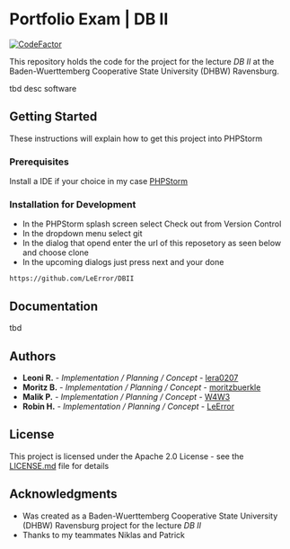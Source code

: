 # Portfolio Exam | DB II

[![CodeFactor](https://www.codefactor.io/repository/github/leerror/dbii/badge?s=0709ffe02f72fd92e942dea1ad5f71b14960ba5f)](https://www.codefactor.io/repository/github/leerror/dbii)

This repository holds the code for the project for the lecture *DB II* at the Baden-Wuerttemberg Cooperative State University (DHBW) Ravensburg.

tbd desc software

## Getting Started

These instructions will explain how to get this project into PHPStorm

### Prerequisites

Install a IDE if your choice in my case [PHPStorm](https://www.jetbrains.com/de-de/phpstorm/)

### Installation for Development

* In the PHPStorm splash screen select Check out from Version Control
* In the dropdown menu select git 
* In the dialog that opend enter the url of this reposetory as seen below and choose clone
* In the upcoming dialogs just press next and your done

```
https://github.com/LeError/DBII
```

## Documentation

tbd

## Authors

* **Leoni R.** - *Implementation / Planning / Concept* - [lera0207](https://github.com/lera0207)
* **Moritz B.** - *Implementation / Planning / Concept* - [moritzbuerkle](https://github.com/moritzbuerkle)
* **Malik P.** - *Implementation / Planning / Concept* - [W4W3](https://github.com/W4W3)
* **Robin H.** - *Implementation / Planning / Concept* - [LeError](https://github.com/LeError)

## License

This project is licensed under the Apache 2.0 License - see the [LICENSE.md](LICENSE.md) file for details

## Acknowledgments

* Was created as a Baden-Wuerttemberg Cooperative State University (DHBW) Ravensburg project for the lecture *DB II*
* Thanks to my teammates Niklas and Patrick

